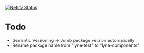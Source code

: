 [![Netlify Status](https://api.netlify.com/api/v1/badges/01f66d07-e8d2-4cc4-a048-c69b6c4cbeee/deploy-status)](https://app.netlify.com/sites/epic-yonath-8f87c0/deploys)

# Todo
- Semantic Versioning -> Bumb package version automatically
- Rename package name from "lyne-test" to "lyne-components"

